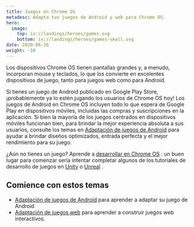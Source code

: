 ```yaml
---
title: Juegos en Chrome OS
metadesc: Adapta tus juegos de Android y web para Chrome OS.
hero:
  image:
    top: ix://landings/heroes/games.svg
    bottom: ix://landings/heroes/games-small.svg
date: 2020-06-16
weight: -10
---
```


Los dispositivos Chrome OS tienen pantallas grandes y, a menudo, incorporan mouse y teclados, lo que los convierte en excelentes dispositivos de juego, tanto para juegos web como para Android.

Si tienes un juego de Android publicado en Google Play Store, ¡probablemente ya lo estén jugando los usuarios de Chrome OS hoy! Los juegos de Android en Chrome OS incluyen todo lo que espera de Google Play en dispositivos móviles, incluidas las compras y suscripciones en la aplicación. Si bien la mayoría de los juegos centrados en dispositivos móviles funcionan bien, para brindar la mejor experiencia absoluta a sus usuarios, consulte los temas en [Adaptación de juegos de Android](/{{locale.code}}/games/adapting-games-android) para ayudar a brindar diseños optimizados, entrada perfecta y el mejor rendimiento para su juego.

¿Aún no tienes un juego? Aprende a [desarrollar en Chrome OS](/{{locale.code}}/linux) : un buen lugar para comenzar sería intentar completar algunos de los tutoriales de desarrollo de juegos en [Unity](https://developer.android.com/games/develop/build-in-unity) o [Unreal](https://docs.unrealengine.com/en-US/Platforms/Mobile/Android/index.html) .

## Comience con estos temas

- [Adaptación de juegos de Android](/{{locale.code}}/games/adapting-games-android) para aprender a adaptar su juego de Android
- [Adaptación de juegos web](/{{locale.code}}/games/adapting-games-web) para aprender a construir juegos web interactivos.
